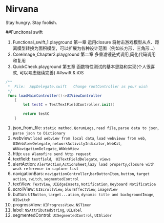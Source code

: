 # Nirvana
Stay hungry. Stay foolish.

##Funcitonal swift
1. Functional_swift_1.playground 第一章 运用closure 将射击游戏模型从点、距离模型转换为面积模型，可以扩展为各种设计范围（例如长方形、三角形...)
2. CoreImage_Chapter2.playground 第二章 多重滤镜链式调用,简化代码调用和复用
3. QuickCheck.playground 第五章 函数特性测试的基本思路和实现(个人很喜欢, 可以考虑继续完善)
##swift & iOS
~~~swift
/**
 *	File:  AppDelegate.swift   Change rootController as your wish  
 */
 func loadMainController()->UIViewController
    {
        let testC = TestTextFieldController.init()
        
        return testC
    }
~~~

1. json\_from\_file: `static method`, `QorumLogs`, `read file`, `parse data to json`, `parse json to Dictionary`
2. webview:  `load webview from local data`, `load webvieww from web`, `UIWebViewDelegate`, `networkActivityIndicator`, `WebKit`, `WKNavigationDelegate`, `WKWebView`
3. http: `use Alamofire send http request`
4. textfield: `textfield`, ` UITextFieldDelegate`, `views`
5. alertAction: `AlertAction`,`ActionSheet`,`lazy load property`,`closure with weak reference in capture list`
6. navigationBars: `navigationController`,`barButtonItem`, `button`, `target action`, `switch`, `segmentedControl`
7. textView:   `TextView`, `UIEdgeInsets`, `Notification`, `Keyboard Notificatioa`
8. scrollView:  `UIScrollView`, `blurEffectView`, `imageView`
9. button: `UIButton`, `target...ation`, `dynamic title and backgroundImage`, `UISwitch`
10. progressView:    `UIProgressView`, `NSTimer`
11. label:  `NSAttributedString`, `UILabel`
12. segmentedControl: `UISegmentedControl`, `UISlider`


